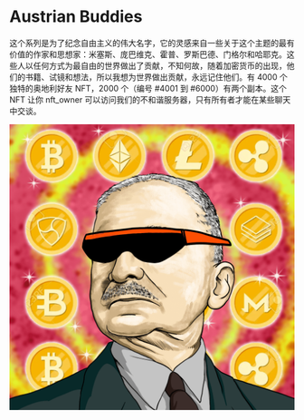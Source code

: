# Austrian Buddies

这个系列是为了纪念自由主义的伟大名字，它的灵感来自一些关于这个主题的最有价值的作家和思想家：米塞斯、庞巴维克、霍普、罗斯巴德、门格尔和哈耶克。这些人以任何方式为最自由的世界做出了贡献，不知何故，随着加密货币的出现，他们的书籍、试镜和想法，所以我想为世界做出贡献，永远记住他们。有 4000 个独特的奥地利好友 NFT，2000 个（编号 #4001 到 #6000）有两个副本。这个 NFT 让你 nft_owner 可以访问我们的不和谐服务器，只有所有者才能在某些聊天中交谈。

![nft](unnamed.png)
